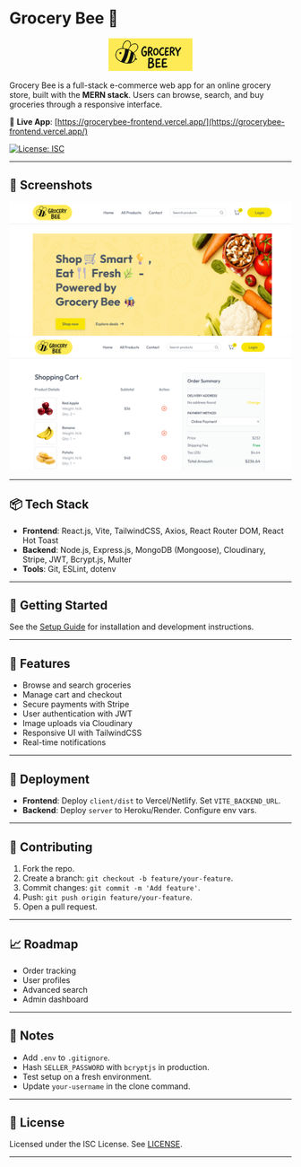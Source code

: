 # Grocery Bee 🛒

<p align="center">
  <img src="client/public/logo.svg" alt="Grocery Bee Logo" width="150"/>
</p>

Grocery Bee is a full-stack e-commerce web app for an online grocery store, built with the **MERN stack**. Users can browse, search, and buy groceries through a responsive interface.

🔗 **Live App**: [https://grocerybee-frontend.vercel.app/](https://grocerybee-frontend.vercel.app/)

[![License: ISC](https://img.shields.io/badge/License-ISC-blue.svg)](https://opensource.org/licenses/ISC)

---

## 📸 Screenshots
![Homepage](./docs/screenshots/Dashboard.png)
![Cart](./docs/screenshots/cart.png)

---

## 📦 Tech Stack
- **Frontend**: React.js, Vite, TailwindCSS, Axios, React Router DOM, React Hot Toast
- **Backend**: Node.js, Express.js, MongoDB (Mongoose), Cloudinary, Stripe, JWT, Bcrypt.js, Multer
- **Tools**: Git, ESLint, dotenv

---

## 🚀 Getting Started

See the [Setup Guide](./docs/setup-guide.md) for installation and development instructions.

---

## 🌟 Features
- Browse and search groceries
- Manage cart and checkout
- Secure payments with Stripe
- User authentication with JWT
- Image uploads via Cloudinary
- Responsive UI with TailwindCSS
- Real-time notifications

---

## 🚀 Deployment
- **Frontend**: Deploy `client/dist` to Vercel/Netlify. Set `VITE_BACKEND_URL`.
- **Backend**: Deploy `server` to Heroku/Render. Configure env vars.

---

## 🤝 Contributing
1. Fork the repo.
2. Create a branch: `git checkout -b feature/your-feature`.
3. Commit changes: `git commit -m 'Add feature'`.
4. Push: `git push origin feature/your-feature`.
5. Open a pull request.

---

## 📈 Roadmap
- Order tracking
- User profiles
- Advanced search
- Admin dashboard

---

## 📝 Notes
- Add `.env` to `.gitignore`.
- Hash `SELLER_PASSWORD` with `bcryptjs` in production.
- Test setup on a fresh environment.
- Update `your-username` in the clone command.

---

## 📜 License
Licensed under the ISC License. See [LICENSE](LICENSE).

---
